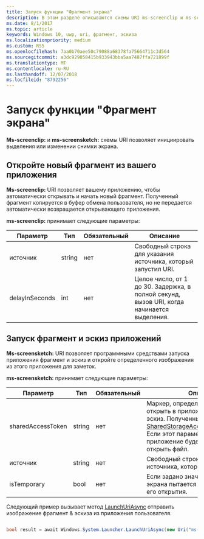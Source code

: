 ```yaml
---
title: Запуск функции "Фрагмент экрана"
description: В этом разделе описываются схемы URI ms-screenclip и ms-screensketch. Ваше приложение может использовать эти схемы URI для запуска приложения фрагмент & эскиза или открытие нового фрагмент.
ms.date: 8/1/2017
ms.topic: article
keywords: Windows 10, uwp, uri, фрагмент, эскиза
ms.localizationpriority: medium
ms.custom: RS5
ms.openlocfilehash: 7aa0b70aee50c79088a68378fa75664711c3d564
ms.sourcegitcommit: a3dc929858415b933943bba5aa7487ffa721899f
ms.translationtype: MT
ms.contentlocale: ru-RU
ms.lasthandoff: 12/07/2018
ms.locfileid: "8792256"
---
```

# <a name="launch-screen-snipping"></a>Запуск функции "Фрагмент экрана"

**Ms-screenclip:** и **ms-screensketch:** схемы URI позволяет инициировать выделения или изменении снимки экрана.

## <a name="open-a-new-snip-from-your-app"></a>Откройте новый фрагмент из вашего приложения

**Ms-screenclip:** URI позволяет вашему приложению, чтобы автоматически открывать и начать новый фрагмент. Полученный фрагмент копируется в буфер обмена пользователя, но не передается автоматически возвращается открывающего приложения.

**ms-screenclip:** принимает следующие параметры:

| Параметр | Тип | Обязательный | Описание |
| --- | --- | --- | --- |
| источник | string | нет | Свободный строка для указания источника, который запустил URI. |
| delayInSeconds | int | нет | Целое число, от 1 до 30. Задержка, в полной секунд, вызов URI, когда начинается выделения. |

## <a name="launching-the-snip--sketch-app"></a>Запуск фрагмент и эскиз приложений

**Ms-screensketch:** URI позволяет программными средствами запуска приложения фрагмент и эскиз и откройте определенного изображения из этого приложения для заметок.

**ms-screensketch:** принимает следующие параметры:

| Параметр | Тип | Обязательный | Описание |
| --- | --- | --- | --- |
| sharedAccessToken | string | нет | Маркер, определяющий файл, чтобы открыть в приложении фрагмент и эскиз. Полученный [SharedStorageAccessManager.AddFile](https://docs.microsoft.com/uwp/api/windows.applicationmodel.datatransfer.sharedstorageaccessmanager.addfile). Если этот параметр задан, приложение будет запущено без открыть файл. |
| источник | string | нет | Свободный строка для указания источника, который запустил URI. |
| isTemporary | bool | нет | Если задано значение True, наброска экрана пытается удалить файл после его открытия. |

Следующий пример вызывает метод [LaunchUriAsync](https://docs.microsoft.com/uwp/api/Windows.System.Launcher#Windows_System_Launcher_LaunchUriAsync_Windows_Foundation_Uri_) отправить изображение фрагмент & эскиза из приложения пользователя.

```csharp

bool result = await Windows.System.Launcher.LaunchUriAsync(new Uri("ms-screensketch:edit?source=MyApp&isTemporary=false&sharedAccessToken=2C37ADDA-B054-40B5-8B38-11CED1E1A2D"));

```
